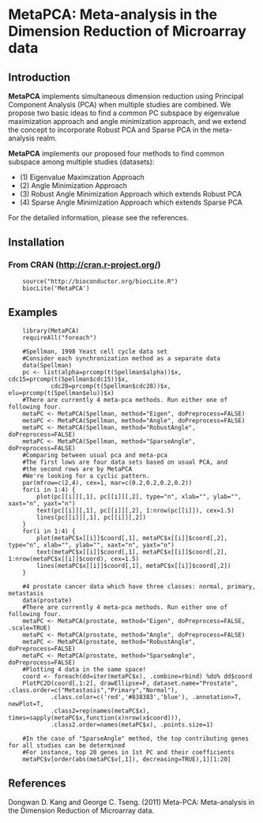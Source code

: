MetaPCA: Meta-analysis in the Dimension Reduction of Microarray data
====================================================================

Introduction
------------
__MetaPCA__ implements simultaneous dimension reduction using Principal Component Analysis (PCA) when multiple studies are combined. We propose two basic ideas to find a common PC subspace by eigenvalue maximization approach and angle minimization approach, and we extend the concept to incorporate Robust PCA and Sparse PCA in the meta-analysis realm.

__MetaPCA__ implements our proposed four methods to find common subspace among multiple studies (datasets): 

* (1) Eigenvalue Maximization Approach
* (2) Angle Minimization Approach
* (3) Robust Angle Minimization Approach which extends Robust PCA
* (4) Sparse Angle Minimization Approach which extends Sparse PCA 

For the detailed information, please see the references.

Installation
--------------
### From CRAN (http://cran.r-project.org/)

        source("http://bioconductor.org/biocLite.R")
        biocLite('MetaPCA')

Examples
-------------
        library(MetaPCA)
        requireAll("foreach")

		#Spellman, 1998 Yeast cell cycle data set
		#Consider each synchronization method as a separate data
		data(Spellman) 
		pc <- list(alpha=prcomp(t(Spellman$alpha))$x, cdc15=prcomp(t(Spellman$cdc15))$x,
				cdc28=prcomp(t(Spellman$cdc28))$x, elu=prcomp(t(Spellman$elu))$x)
		#There are currently 4 meta-pca methods. Run either one of following four.
		metaPC <- MetaPCA(Spellman, method="Eigen", doPreprocess=FALSE)
		metaPC <- MetaPCA(Spellman, method="Angle", doPreprocess=FALSE)
		metaPC <- MetaPCA(Spellman, method="RobustAngle", doPreprocess=FALSE)
		metaPC <- MetaPCA(Spellman, method="SparseAngle", doPreprocess=FALSE)
		#Comparing between usual pca and meta-pca
		#The first lows are four data sets based on usual PCA, and 
		#the second rows are by MetaPCA
		#We're looking for a cyclic pattern.
		par(mfrow=c(2,4), cex=1, mar=c(0.2,0.2,0.2,0.2))
		for(i in 1:4) {
			plot(pc[[i]][,1], pc[[i]][,2], type="n", xlab="", ylab="", xaxt="n", yaxt="n")
			text(pc[[i]][,1], pc[[i]][,2], 1:nrow(pc[[i]]), cex=1.5)
			lines(pc[[i]][,1], pc[[i]][,2])
		}
		for(i in 1:4) {
			plot(metaPC$x[[i]]$coord[,1], metaPC$x[[i]]$coord[,2], type="n", xlab="", ylab="", xaxt="n", yaxt="n")
			text(metaPC$x[[i]]$coord[,1], metaPC$x[[i]]$coord[,2], 1:nrow(metaPC$x[[i]]$coord), cex=1.5)
			lines(metaPC$x[[i]]$coord[,1], metaPC$x[[i]]$coord[,2])
		}

		#4 prostate cancer data which have three classes: normal, primary, metastasis
		data(prostate)
		#There are currently 4 meta-pca methods. Run either one of following four.
		metaPC <- MetaPCA(prostate, method="Eigen", doPreprocess=FALSE, .scale=TRUE)
		metaPC <- MetaPCA(prostate, method="Angle", doPreprocess=FALSE)
		metaPC <- MetaPCA(prostate, method="RobustAngle", doPreprocess=FALSE)
		metaPC <- MetaPCA(prostate, method="SparseAngle", doPreprocess=FALSE)
		#Plotting 4 data in the same space!
		coord <- foreach(dd=iter(metaPC$x), .combine=rbind) %do% dd$coord
		PlotPC2D(coord[,1:2], drawEllipse=F, dataset.name="Prostate", .class.order=c("Metastasis","Primary","Normal"), 
				.class.color=c('red','#838383','blue'), .annotation=T, newPlot=T,
				.class2=rep(names(metaPC$x), times=sapply(metaPC$x,function(x)nrow(x$coord))), 
				.class2.order=names(metaPC$x), .points.size=1)

		#In the case of "SparseAngle" method, the top contributing genes for all studies can be determined
		#For instance, top 20 genes in 1st PC and their coefficients
		metaPC$v[order(abs(metaPC$v[,1]), decreasing=TRUE),1][1:20] 
		
References
----------
Dongwan D. Kang and George C. Tseng. (2011) Meta-PCA: Meta-analysis in the Dimension Reduction of Microarray data. 

